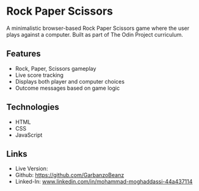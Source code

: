 # Rock Paper Scissors

A minimalistic browser-based Rock Paper Scissors game where the user plays against a computer. Built as part of The Odin Project curriculum.

## Features

- Rock, Paper, Scissors gameplay
- Live score tracking
- Displays both player and computer choices
- Outcome messages based on game logic

## Technologies

- HTML
- CSS
- JavaScript


## Links

- Live Version: 
- Github: https://github.com/GarbanzoBeanz
- Linked-In: www.linkedin.com/in/mohammad-moghaddassi-44a437114